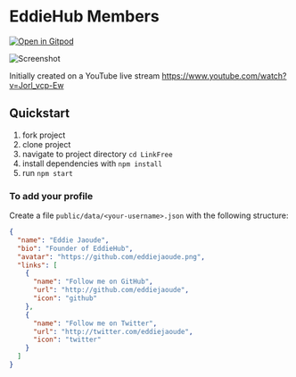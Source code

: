 # EddieHub Members

[![Open in Gitpod](https://gitpod.io/button/open-in-gitpod.svg)](https://gitpod.io/#https://github.com/EddieHubCommunity/LinkFree)

![Screenshot](https://user-images.githubusercontent.com/624760/132914060-a1ce5f13-d2df-4dac-8fad-345a71da7edd.png)

Initially created on a YouTube live stream https://www.youtube.com/watch?v=Jorl_vcp-Ew

## Quickstart

1. fork project
2. clone project
3. navigate to project directory `cd LinkFree`
4. install dependencies with `npm install`
5. run `npm start`

### To add your profile

Create a file `public/data/<your-username>.json` with the following structure:

```json
{
  "name": "Eddie Jaoude",
  "bio": "Founder of EddieHub",
  "avatar": "https://github.com/eddiejaoude.png",
  "links": [
    {
      "name": "Follow me on GitHub",
      "url": "http://github.com/eddiejaoude",
      "icon": "github"
    },
    {
      "name": "Follow me on Twitter",
      "url": "http://twitter.com/eddiejaoude",
      "icon": "twitter"
    }
  ]
}
```